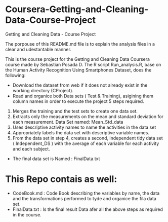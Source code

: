# Coursera-Getting-and-Cleaning-Data-Course-Project

Getting and Cleaning Data - Course Project

The porpouse of this README.md file is to explain the analysis files in a clear and udestantable manner.

This is the course project for the Getting and Cleaning Data Coursera course made by Sebastian Posada D. The R script Run_analysis.R, base on the Human Activity Recognition Using Smartphones Dataset,  does the following:
  
  - Download the dataset from web if it does not already exist in the working directory (CProject).
  - Read and organice both Data sets ( Test & Training), asigining them column names in order to execute the project 5 steps required. 
  
 1) Merges the training and the test sets to create one data set.
 2) Extracts only the measurements on the mean and standard deviation for each measurement. Data Set named: Mean_Std_data
 3) Uses descriptive activity names to name the activities in the data set
 4) Appropriately labels the data set with descriptive variable names.
 5) From the data set in step 4, creates a second, independent tidy data set ( Independent_DS ) with the average of each variable for each activity and each subject.
 
  - The final data set is Named : FinalData.txt

# This Repo contais as well:
  
 - CodeBook.md : Code Book describing the variables by name, the data and the transformations performed to tyde and    organice the fila data set. 
 - FinalData.txt : Is the final result Data afer all the above steps as required in the course.
